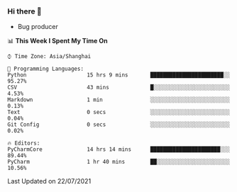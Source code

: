 ### Hi there 👋
* Bug producer
<!--START_SECTION:waka-->
📊 **This Week I Spent My Time On** 

```text
⌚︎ Time Zone: Asia/Shanghai

💬 Programming Languages: 
Python                   15 hrs 9 mins       ███████████████████████░░   95.27% 
CSV                      43 mins             █░░░░░░░░░░░░░░░░░░░░░░░░   4.53% 
Markdown                 1 min               ░░░░░░░░░░░░░░░░░░░░░░░░░   0.13% 
Text                     0 secs              ░░░░░░░░░░░░░░░░░░░░░░░░░   0.04% 
Git Config               0 secs              ░░░░░░░░░░░░░░░░░░░░░░░░░   0.02%

🔥 Editors: 
PyCharmCore              14 hrs 14 mins      ██████████████████████░░░   89.44% 
PyCharm                  1 hr 40 mins        ██░░░░░░░░░░░░░░░░░░░░░░░   10.56%

```


 Last Updated on 22/07/2021
<!--END_SECTION:waka-->
